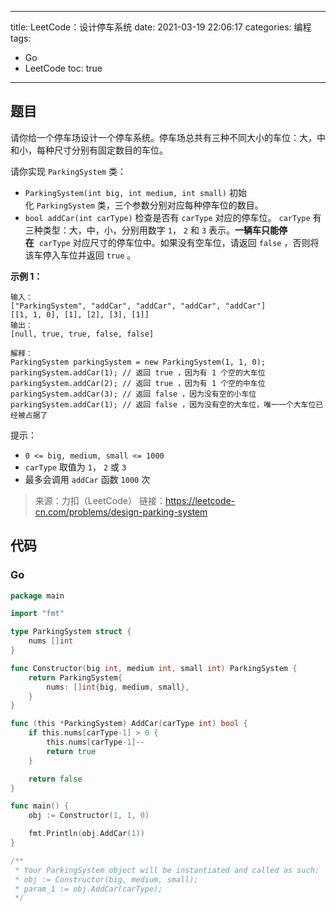 ----
title: LeetCode：设计停车系统
date: 2021-03-19 22:06:17
categories: 编程
tags: 
- Go
- LeetCode
toc: true
----

## 题目

请你给一个停车场设计一个停车系统。停车场总共有三种不同大小的车位：大，中和小，每种尺寸分别有固定数目的车位。

请你实现 `ParkingSystem` 类：

- `ParkingSystem(int big, int medium, int small)` 初始化 `ParkingSystem` 类，三个参数分别对应每种停车位的数目。
- `bool addCar(int carType)` 检查是否有 `carType` 对应的停车位。 `carType` 有三种类型：大，中，小，分别用数字 `1`， `2` 和 `3` 表示。**一辆车只能停在**  `carType` 对应尺寸的停车位中。如果没有空车位，请返回 `false` ，否则将该车停入车位并返回 `true` 。

<!-- more -->

**示例 1：**

```
输入：
["ParkingSystem", "addCar", "addCar", "addCar", "addCar"]
[[1, 1, 0], [1], [2], [3], [1]]
输出：
[null, true, true, false, false]

解释：
ParkingSystem parkingSystem = new ParkingSystem(1, 1, 0);
parkingSystem.addCar(1); // 返回 true ，因为有 1 个空的大车位
parkingSystem.addCar(2); // 返回 true ，因为有 1 个空的中车位
parkingSystem.addCar(3); // 返回 false ，因为没有空的小车位
parkingSystem.addCar(1); // 返回 false ，因为没有空的大车位，唯一一个大车位已经被占据了
```

提示：

- `0 <= big, medium, small <= 1000`
- `carType` 取值为 `1`， `2` 或 `3`
- 最多会调用 `addCar` 函数 `1000` 次

> 来源：力扣（LeetCode）
> 链接：https://leetcode-cn.com/problems/design-parking-system

## 代码

### Go

```go
package main

import "fmt"

type ParkingSystem struct {
	nums []int
}

func Constructor(big int, medium int, small int) ParkingSystem {
	return ParkingSystem{
		nums: []int{big, medium, small},
	}
}

func (this *ParkingSystem) AddCar(carType int) bool {
	if this.nums[carType-1] > 0 {
		this.nums[carType-1]--
		return true
	}

	return false
}

func main() {
	obj := Constructor(1, 1, 0)

	fmt.Println(obj.AddCar(1))
}

/**
 * Your ParkingSystem object will be instantiated and called as such:
 * obj := Constructor(big, medium, small);
 * param_1 := obj.AddCar(carType);
 */
```